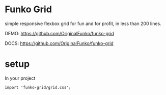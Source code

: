 # Funko Grid

simple responsive flexbox grid for fun and for profit, in less than 200 lines.

DEMO: https://github.com/OriginalFunko/funko-grid

DOCS: https://github.com/OriginalFunko/funko-grid

# setup


In your project

``import 'funko-grid/grid.css';``
